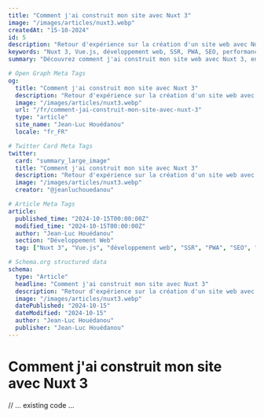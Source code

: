 ```yaml
---
title: "Comment j'ai construit mon site avec Nuxt 3"
image: "/images/articles/nuxt3.webp"
createdAt: "15-10-2024"
id: 5
description: "Retour d'expérience sur la création d'un site web avec Nuxt 3 : choix techniques, défis rencontrés et solutions mises en place pour un site performant et moderne."
keywords: "Nuxt 3, Vue.js, développement web, SSR, PWA, SEO, performance web, TypeScript, Tailwind CSS, déploiement Vercel"
summary: "Découvrez comment j'ai construit mon site web avec Nuxt 3, en passant par les choix techniques (SSR, PWA, TypeScript), les défis rencontrés (SEO, performance) et les solutions mises en place pour créer un site moderne et performant."

# Open Graph Meta Tags
og:
  title: "Comment j'ai construit mon site avec Nuxt 3"
  description: "Retour d'expérience sur la création d'un site web avec Nuxt 3 : choix techniques, défis rencontrés et solutions mises en place pour un site performant et moderne."
  image: "/images/articles/nuxt3.webp"
  url: "/fr/comment-jai-construit-mon-site-avec-nuxt-3"
  type: "article"
  site_name: "Jean-Luc Houédanou"
  locale: "fr_FR"

# Twitter Card Meta Tags
twitter:
  card: "summary_large_image"
  title: "Comment j'ai construit mon site avec Nuxt 3"
  description: "Retour d'expérience sur la création d'un site web avec Nuxt 3 : choix techniques, défis rencontrés et solutions mises en place."
  image: "/images/articles/nuxt3.webp"
  creator: "@jeanluchouedanou"

# Article Meta Tags
article:
  published_time: "2024-10-15T00:00:00Z"
  modified_time: "2024-10-15T00:00:00Z"
  author: "Jean-Luc Houédanou"
  section: "Développement Web"
  tag: ["Nuxt 3", "Vue.js", "développement web", "SSR", "PWA", "SEO", "performance web", "TypeScript", "Tailwind CSS", "déploiement Vercel"]

# Schema.org structured data
schema:
  type: "Article"
  headline: "Comment j'ai construit mon site avec Nuxt 3"
  description: "Retour d'expérience sur la création d'un site web avec Nuxt 3 : choix techniques, défis rencontrés et solutions mises en place pour un site performant et moderne."
  image: "/images/articles/nuxt3.webp"
  datePublished: "2024-10-15"
  dateModified: "2024-10-15"
  author: "Jean-Luc Houédanou"
  publisher: "Jean-Luc Houédanou"
---
```


# Comment j'ai construit mon site avec Nuxt 3

// ... existing code ... 